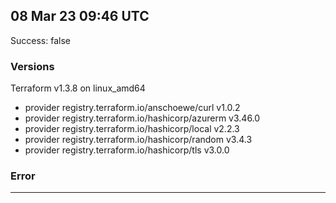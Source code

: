 ## 08 Mar 23 09:46 UTC

Success: false

### Versions

Terraform v1.3.8
on linux_amd64
+ provider registry.terraform.io/anschoewe/curl v1.0.2
+ provider registry.terraform.io/hashicorp/azurerm v3.46.0
+ provider registry.terraform.io/hashicorp/local v2.2.3
+ provider registry.terraform.io/hashicorp/random v3.4.3
+ provider registry.terraform.io/hashicorp/tls v3.0.0

### Error



---

